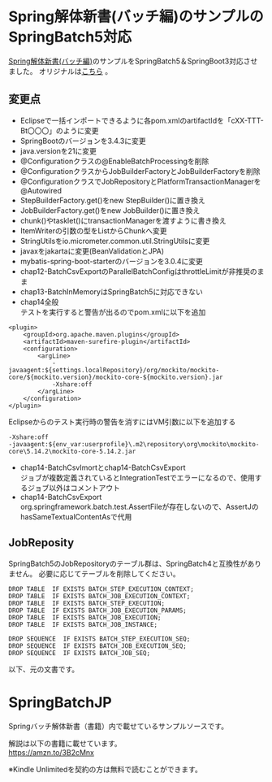 # Spring解体新書(バッチ編)のサンプルのSpringBatch5対応

[Spring解体新書(バッチ編)](https://amzn.to/3B2cMnx)のサンプルをSpringBatch5＆SpringBoot3対応させました。
オリジナルは[こちら](https://github.com/TatsuyaTamura/SpringBatchJP) 。


## 変更点

- Eclipseで一括インポートできるように各pom.xmlのartifactIdを「cXX-TTT-Bt〇〇〇」のように変更
- SpringBootのバージョンを3.4.3に変更
- java.versionを21に変更
- @Configurationクラスの@EnableBatchProcessingを削除
- @ConfigurationクラスからJobBuilderFactoryとJobBuilderFactoryを削除
- @ConfigurationクラスでJobRepositoryとPlatformTransactionManagerを@Autowired
- StepBuilderFactory.get()をnew StepBuilder()に置き換え
- JobBuilderFactory.get()をnew JobBuilder()に置き換え
- chunk()やtasklet()にtransactionManagerを渡すように書き換え
- ItemWriterの引数の型をListからChunkへ変更
- StringUtilsをio.micrometer.common.util.StringUtilsに変更
- javaxをjakartaに変更(BeanValidationとJPA)
- mybatis-spring-boot-starterのバージョンを3.0.4に変更
- chap12-BatchCsvExportのParallelBatchConfigはthrottleLimitが非推奨のまま
- chap13-BatchInMemoryはSpringBatch5に対応できない
- chap14全般  
テストを実行すると警告が出るのでpom.xmlに以下を追加
```:xml
<plugin>
	<groupId>org.apache.maven.plugins</groupId>
	<artifactId>maven-surefire-plugin</artifactId>
	<configuration>
		<argLine>
			-javaagent:${settings.localRepository}/org/mockito/mockito-core/${mockito.version}/mockito-core-${mockito.version}.jar
			-Xshare:off
		</argLine>
	</configuration>
</plugin>
```
Eclipseからのテスト実行時の警告を消すにはVM引数に以下を追加する
```
-Xshare:off
-javaagent:${env_var:userprofile}\.m2\repository\org\mockito\mockito-core\5.14.2\mockito-core-5.14.2.jar
```
- chap14-BatchCsvImortとchap14-BatchCsvExport  
ジョブが複数定義されているとIntegrationTestでエラーになるので、使用するジョブ以外はコメントアウト
- chap14-BatchCsvExport  
org.springframework.batch.test.AssertFileが存在しないので、AssertJのhasSameTextualContentAsで代用

## JobReposity

SpringBatch5のJobRepositoryのテーブル群は、SpringBatch4と互換性がありません。
必要に応じてテーブルを削除してください。

``` :sql
DROP TABLE  IF EXISTS BATCH_STEP_EXECUTION_CONTEXT;
DROP TABLE  IF EXISTS BATCH_JOB_EXECUTION_CONTEXT;
DROP TABLE  IF EXISTS BATCH_STEP_EXECUTION;
DROP TABLE  IF EXISTS BATCH_JOB_EXECUTION_PARAMS;
DROP TABLE  IF EXISTS BATCH_JOB_EXECUTION;
DROP TABLE  IF EXISTS BATCH_JOB_INSTANCE;

DROP SEQUENCE  IF EXISTS BATCH_STEP_EXECUTION_SEQ;
DROP SEQUENCE  IF EXISTS BATCH_JOB_EXECUTION_SEQ;
DROP SEQUENCE  IF EXISTS BATCH_JOB_SEQ;
```


以下、元の文書です。

# SpringBatchJP
Springバッチ解体新書（書籍）内で載せているサンプルソースです。<br>

解説は以下の書籍に載せています。<br>
https://amzn.to/3B2cMnx

※Kindle Unlimitedを契約の方は無料で読むことができます。

